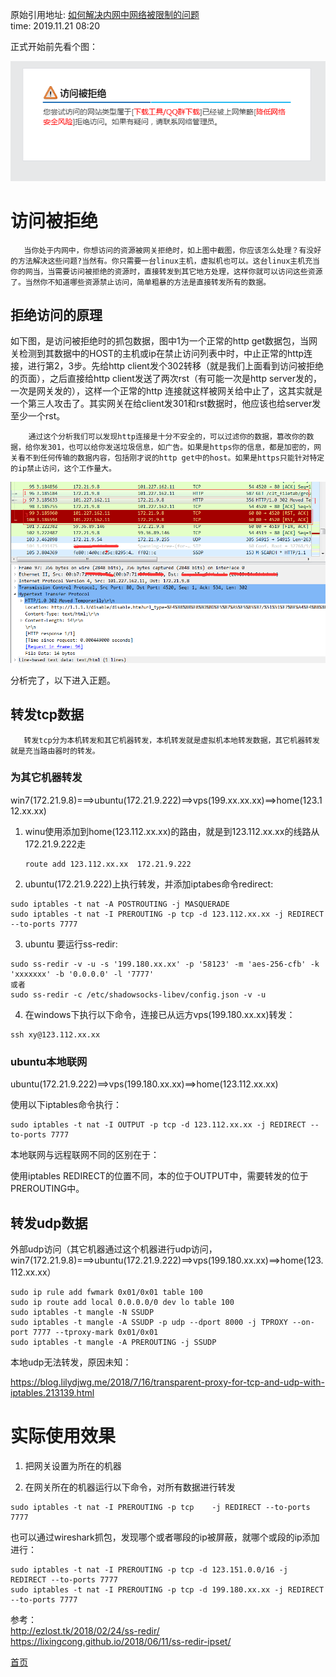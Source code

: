 <!---title:如何解决内网中网络被限制的问题-->
<!---keywords:iptables, REDIRECT, ss-redir, route-->
原始引用地址:  [如何解决内网中网络被限制的问题](http://yangkuncn.cn/how_to_salve_network_cannot_visit.html)   
time: 2019.11.21 08:20   

正式开始前先看个图：  

![访问被拒绝](img/invalid_access.png)

# 访问被拒绝  

       当你处于内网中，你想访问的资源被网关拒绝时，如上图中截图，你应该怎么处理？有没好的方法解决这些问题?当然有。你只需要一台linux主机，虚拟机也可以。这台linux主机充当你的网当，当需要访问被拒绝的资源时，直接转发到其它地方处理，这样你就可以访问这些资源了。当然你不知道哪些资源禁止访问，简单粗暴的方法是直接转发所有的数据。  

## 拒绝访问的原理  

  如下图，是访问被拒绝时的抓包数据，图中1为一个正常的http get数据包，当网关检测到其数据中的HOST的主机或ip在禁止访问列表中时，中止正常的http连接，进行第2，3步。先给http client发个302转移（就是我们上面看到访问被拒绝的页面），之后直接给http client发送了两次rst（有可能一次是http server发的，一次是网关发的），这样一个正常的http 连接就这样被网关给中止了，这其实就是一个第三人攻击了。其实网关在给client发301和rst数据时，他应该也给server发至少一个rst。

        通过这个分析我们可以发现http连接是十分不安全的，可以过滤你的数据，篡改你的数据，给你发301，也可以给你发送垃圾信息，如广告。如果是https你的信息，都是加密的，网关看不到任何传输的数据内容，包括刚才说的http get中的host。如果是https只能针对特定的ip禁止访问，这个工作量大。

![抓包数据](img/capture_package.png)

分析完了，以下进入正题。  

## 转发tcp数据  

       转发tcp分为本机转发和其它机器转发，本机转发就是虚拟机本地转发数据，其它机器转发就是充当路由器时的转发。  

### 为其它机器转发  

win7(172.21.9.8)===>ubuntu(172.21.9.222)==>vps(199.xx.xx.xx)==>home(123.112.xx.xx)  

1. winu使用添加到home(123.112.xx.xx)的路由，就是到123.112.xx.xx的线路从172.21.9.222走  

   ```
   route add 123.112.xx.xx  172.21.9.222 
   ```

2. ubuntu(172.21.9.222)上执行转发，并添加iptabes命令redirect:  

```
sudo iptables -t nat -A POSTROUTING -j MASQUERADE
sudo iptables -t nat -I PREROUTING -p tcp -d 123.112.xx.xx -j REDIRECT --to-ports 7777
```

3. ubuntu 要运行ss-redir:  

```
sudo ss-redir -v -u -s '199.180.xx.xx' -p '58123' -m 'aes-256-cfb' -k 'xxxxxxx' -b '0.0.0.0' -l '7777'
或者
sudo ss-redir -c /etc/shadowsocks-libev/config.json -v -u
```

4. 在windows下执行以下命令，连接已从远方vps(199.180.xx.xx)转发：

```
ssh xy@123.112.xx.xx
``` 

### ubuntu本地联网  

ubuntu(172.21.9.222)==>vps(199.180.xx.xx)==>home(123.112.xx.xx)

使用以下iptables命令执行：

```
sudo iptables -t nat -I OUTPUT -p tcp -d 123.112.xx.xx -j REDIRECT --to-ports 7777
```

本地联网与远程联网不同的区别在于：  

使用iptables REDIRECT的位置不同，本的位于OUTPUT中，需要转发的位于PREROUTING中。  





## 转发udp数据  

外部udp访问（其它机器通过这个机器进行udp访问，win7(172.21.9.8)===>ubuntu(172.21.9.222)==>vps(199.180.xx.xx)==>home(123.112.xx.xx）

```
sudo ip rule add fwmark 0x01/0x01 table 100
sudo ip route add local 0.0.0.0/0 dev lo table 100
sudo iptables -t mangle -N SSUDP
sudo iptables -t mangle -A SSUDP -p udp --dport 8000 -j TPROXY --on-port 7777 --tproxy-mark 0x01/0x01
sudo iptables -t mangle -A PREROUTING -j SSUDP

```

本地udp无法转发，原因未知：

<https://blog.lilydjwg.me/2018/7/16/transparent-proxy-for-tcp-and-udp-with-iptables.213139.html>

# 实际使用效果

1. 把网关设置为所在的机器  

2. 在网关所在的机器运行以下命令，对所有数据进行转发  

```
sudo iptables -t nat -I PREROUTING -p tcp    -j REDIRECT --to-ports 7777
```

   也可以通过wireshark抓包，发现哪个或者哪段的ip被屏蔽，就哪个或段的ip添加进行：  

```
sudo iptables -t nat -I PREROUTING -p tcp -d 123.151.0.0/16 -j REDIRECT --to-ports 7777
sudo iptables -t nat -I PREROUTING -p tcp -d 199.180.xx.xx -j REDIRECT --to-ports 7777
```

参考：  
http://ezlost.tk/2018/02/24/ss-redir/  
https://lixingcong.github.io/2018/06/11/ss-redir-ipset/

[首页](http://yangkuncn.cn/index.html)


